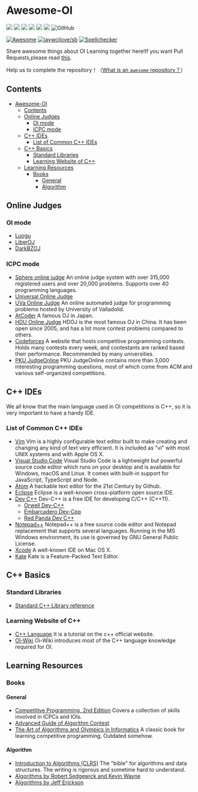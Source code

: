 # Awesome-OI

<img src="https://img.shields.io/github/issues/awesome-OI/awesome-OI?color=green">  <img src="https://img.shields.io/github/stars/awesome-OI/awesome-OI?color=yellow">  <img src="https://img.shields.io/github/forks/awesome-OI/awesome-OI?color=orange">  <img src="https://img.shields.io/github/license/awesome-OI/awesome-OI?color=ff69b4">   <img src="https://img.shields.io/github/search/awesome-OI/awesome-OI/main?color=blue">  <img src="https://img.shields.io/github/languages/code-size/awesome-OI/awesome-OI?color=critical">  ![GitHub](https://img.shields.io/github/license/awesome-OI/awesome-OI)

[![Awesome](https://awesome.re/badge.svg)](https://awesome.re)
[![jaywcjlove/sb](https://jaywcjlove.github.io/sb/lang/chinese.svg)](README-cn.md)
[![Spellchecker](https://github.com/awesome-OI/awesome-OI/actions/workflows/spellcheck_action.yml/badge.svg)](https://github.com/awesome-OI/awesome-OI/actions/workflows/spellcheck_action.yml/badge.svg)


Share awesome things about OI Learning together here!If you want Pull Requests,please read [this](https://github.com/awesome-OI/awesome-OI/blob/master/Pull%20request%20template.md).

Help us to complete the repository！（[What is an `awesome` repository？](https://awesome.re)）

## Contents

- [Awesome-OI](#awesome-oi)
  - [Contents](#contents)
  - [Online Judges](#online-judges)
    - [OI mode](#oi-mode)
    - [ICPC mode](#icpc-mode)
  - [C++ IDEs](#c-ides)
    - [List of Common C++ IDEs](#list-of-common-c-ides)
  - [C++ Basics](#c-basics)
    - [Standard Libraries](#standard-libraries)
    - [Learning Website of C++](#learning-website-of-c)
  - [Learning Resources](#learning-resources)
    - [Books](#books)
      - [General](#general)
      - [Algorithm](#algorithm)

## Online Judges

### OI mode

- [Luogu](https://www.luogu.com.cn)
- [LiberOJ](https://loj.ac)
- [DarkBZOJ](https://darkbzoj.tk/)

### ICPC mode
- [Sphere online judge](https://www.spoj.com) An online judge system with over 315,000 registered users and over 20,000 problems. Supports over 40 programming languages.
- [Universal Online Judge](https://uoj.ac)
- [UVa Online Judge](https://onlinejudge.org) An online automated judge for programming problems hosted by University of Valladolid.
- [AtCoder](https://atcoder.jp) A famous OJ in Japan.
- [HDU Online Judge](http://acm.hdu.edu.cn) HDOJ is the most famous OJ in China. It has been open since 2005, and has a lot more contest problems compared to others.
- [Codeforces](https://codeforces.com/) A website that hosts competitive programming contests. Holds many contests every week, and contestants are ranked based their performance. Recommended by many universities.
- [PKU JudgeOnline](http://poj.org/) PKU JudgeOnline contains more than 3,000 interesting programming questions, most of which come from ACM and various self-organized competitions.

## C++ IDEs

We all know that the main language used in OI competitions is C++, so it is very important to have a handy IDE.

### List of Common C++ IDEs

- [Vim](https://www.vim.org/) Vim is a highly configurable text editor built to make creating and changing any kind of text very efficient. It is included as "vi" with most UNIX systems and with Apple OS X.
- [Visual Studio Code](https://code.visualstudio.com/) Visual Studio Code is a lightweight but powerful source code editor which runs on your desktop and is available for Windows, macOS and Linux. It comes with built-in support for JavaScript, TypeScript and Node.
- [Atom](https://atom.io/) A hackable text editor for the 21st Century by Github.
- [Eclipse](https://www.eclipse.org/downloads/) Eclipse is a well-known cross-platform open source IDE.
- [Dev C++](https://en.wikipedia.org/wiki/Dev-C%2B%2B) Dev-C++ is a free IDE for developing C/C++ (C++11).
  - [Orwell Dev-C++](https://orwelldevcpp.blogspot.com/)
  - [Embarcadero Dev-Cpp](https://github.com/Embarcadero/Dev-Cpp)
  - [Red Panda Dev C++](https://github.com/royqh1979/Dev-Cpp)
- [Notepad++](https://notepad-plus-plus.org/) Notepad++ is a free source code editor and Notepad replacement that supports several languages. Running in the MS Windows environment, its use is governed by GNU General Public License.
- [Xcode](https://apps.apple.com/cn/app/xcode/id497799835?mt=12) A well-known IDE on Mac OS X.
- [Kate](https://kate-editor.org/) Kate is a Feature-Packed Text Editor.

## C++ Basics

### Standard Libraries

- [Standard C++ Library reference](http://www.cplusplus.com/reference/)

### Learning Website of C++

- [C++ Language](http://www.cplusplus.com/doc/tutorial/) It is a tutorial on the c++ official website.
- [OI-Wiki](https://oi-wiki.org/lang/) Oi-Wiki introduces most of the C++ language knowledge required for OI.

## Learning Resources
### Books
#### General
- [Competitive Programming, 2nd Edition](https://cpbook.net) Covers a collection of skills involved in ICPCs and IOIs.
- [Advanced Guide of Algorithm Contest](https://book.douban.com/subject/30136932/)
- [The Art of Algorithms and Olympics in Informatics](https://book.douban.com/subject/1154204/) A classic book for learning competitive programming. Outdated somehow.

#### Algorithm
- [Introduction to Algorithms (CLRS)](https://mitpress.mit.edu/books/introduction-algorithms) The "bible" for algorithms and data structures. The writing is rigorous and sometime hard to understand.
- [Algorithms by Robert Sedgewick and Kevin Wayne](https://www.amazon.com/Algorithms-4th-Robert-Sedgewick/dp/032157351X)
- [Algorithms by Jeff Erickson](https://jeffe.cs.illinois.edu/teaching/algorithms/)

